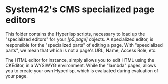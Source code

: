 System42's CMS specialized page editors
========

This folder contains the Hyperlisp scripts, necessary to load up the "specialized editors" for your *[p5.page]* objects.
A specialized editor, is responsible for the "specialized parts" of editing a page. With "speecialized parts", we mean that
which is not a page's URL, Name, Access Role, etc.

The HTML editor for instance, simply allows you to edit HTML using the CKEditor, in a WYSIWYG environment. While the 
"lambda" pages, allows you to create your own Hyperlisp, which is evaluated during evaluation of your page.


